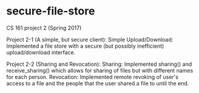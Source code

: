 # secure-file-store
CS 161 project 2 (Spring 2017)

Project 2-1 (A simple, but secure client):
Simple Upload/Download: Implemented a file store with a secure (but possibly inefficient) upload/download interface.

Project 2-2 (Sharing and Revocation):
Sharing: Implemented sharing() and receive_sharing() which allows for sharing of files but with different names for each person.
Revocation: Implemented remote revoking of user's access to a file and the people that the user shared a file to until the end.
